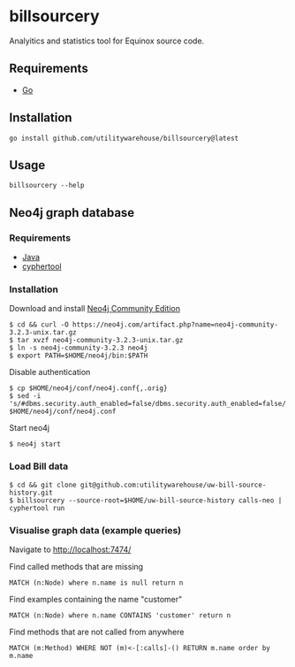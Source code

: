 # billsourcery

Analyitics and statistics tool for Equinox source code.

## Requirements

* [Go](https://golang.org/)

## Installation

    go install github.com/utilitywarehouse/billsourcery@latest

## Usage

    billsourcery --help

## Neo4j graph database

### Requirements

* [Java](https://www.java.com)
* [cyphertool](https://github.com/utilitywarehouse/cyphertool)

### Installation

Download and install [Neo4j Community Edition](https://neo4j.com/download/community-edition/)

    $ cd && curl -O https://neo4j.com/artifact.php?name=neo4j-community-3.2.3-unix.tar.gz
    $ tar xvzf neo4j-community-3.2.3-unix.tar.gz
    $ ln -s neo4j-community-3.2.3 neo4j
    $ export PATH=$HOME/neo4j/bin:$PATH

Disable authentication

    $ cp $HOME/neo4j/conf/neo4j.conf{,.orig}
    $ sed -i 's/#dbms.security.auth_enabled=false/dbms.security.auth_enabled=false/' $HOME/neo4j/conf/neo4j.conf

Start neo4j

    $ neo4j start

### Load Bill data

    $ cd && git clone git@github.com:utilitywarehouse/uw-bill-source-history.git
    $ billsourcery --source-root=$HOME/uw-bill-source-history calls-neo | cyphertool run

### Visualise graph data (example queries)

Navigate to [http://localhost:7474/](http://localhost:7474/)

Find called methods that are missing

    MATCH (n:Node) where n.name is null return n

Find examples containing the name "customer"

    MATCH (n:Node) where n.name CONTAINS 'customer' return n

Find methods that are not called from anywhere

    MATCH (m:Method) WHERE NOT (m)<-[:calls]-() RETURN m.name order by m.name

